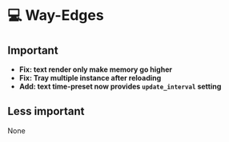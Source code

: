 # 💻 Way-Edges

## Important

- **Fix: text render only make memory go higher**
- **Fix: Tray multiple instance after reloading**
- **Add: text time-preset now provides `update_interval` setting**

## Less important

None

